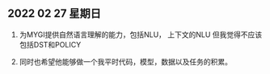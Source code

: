 ## 2022 02 27 星期日
1. 为MYGI提供自然语言理解的能力，包括NLU， 上下文的NLU
但我觉得不应该包括DST和POLICY

2. 同时也希望他能够做一个我平时代码，模型，数据以及任务的积累。
